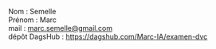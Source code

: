 Nom : Semelle  
Prénom : Marc  
mail : marc.semelle@gmail.com  
dépôt DagsHub : https://dagshub.com/Marc-IA/examen-dvc
